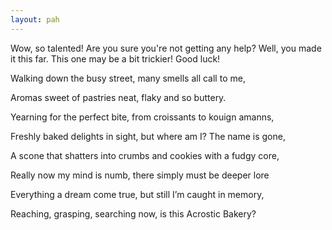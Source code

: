 ```yaml
---
layout: pah
---
```

Wow, so talented! Are you sure you're not getting any help? Well, you made it this far. This one may be a bit trickier! Good luck!

Walking down the busy street, many smells all call to me,

Aromas sweet of pastries neat, flaky and so buttery.

Yearning for the perfect bite, from croissants to kouign amanns,

Freshly baked delights in sight, but where am I? The name is gone,

A scone that shatters into crumbs and cookies with a fudgy core,

Really now my mind is numb, there simply must be deeper lore

Everything a dream come true, but still I’m caught in memory,

Reaching, grasping, searching now, is this Acrostic Bakery?